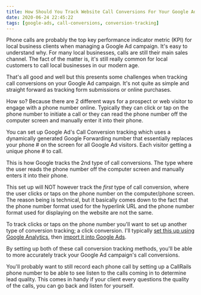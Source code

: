 ```yaml
---
title: How Should You Track Website Call Conversions For Your Google Ad Campaign?
date: 2020-06-24 22:45:22
tags: [google-ads, call-conversions, conversion-tracking]
---
```


Phone calls are probably the top key performance indicator metric (KPI) for local business clients when managing a Google Ad campaign. It's easy to understand why. For many local businesses, calls are still their main sales channel. The fact of the matter is, it's still really common for local customers to call local businesses in our modern age.

That's all good and well but this presents some challenges when tracking call conversions on your Google Ad campaign. It's not quite as simple and straight forward as tracking form submissions or online purchases.

How so? Because there are 2 different ways for a prospect or web visitor to engage with a phone number online. Typically they can click or tap on the phone number to initiate a call or they can read the phone number off the computer screen and manually enter it into their phone.

You can set up Google Ad's Call Conversion tracking which uses a dynamically generated Google Forwarding number that essentially replaces your phone # on the screen for all Google Ad visitors. Each visitor getting a unique phone # to call.

This is how Google tracks the 2nd type of call conversions. The type where the user reads the phone number off the computer screen and manually enters it into their phone.

This set up will NOT however track the _first_ type of call conversion, where the user clicks or taps on the phone number on the computer/phone screen. The reason being is technical, but it basically comes down to the fact that the phone number format used for the hyperlink URL and the phone number format used for displaying on the website are not the same.

To track clicks or taps on the phone number you'll want to set up another type of conversion tracking; a click conversion. I'll typically [set this up using Google Analytics][1], then [import it into Google Ads][2].

By setting up both of these call conversion tracking methods, you'll be able to more accurately track your Google Ad campaign's call conversions.

You'll probably want to still record each phone call by setting up a CallRails phone number to be able to see listen to the calls coming in to determine lead quality. This comes in handy if your client every questions the quality of the calls, you can go back and listen for yourself.

[1]: https://blog.stevelongoria.net/2019/10/07/google-analytics-track-call-button-clicks/
[2]: https://blog.stevelongoria.net/2019/09/26/track-website-call-button-clicks-google-ads/